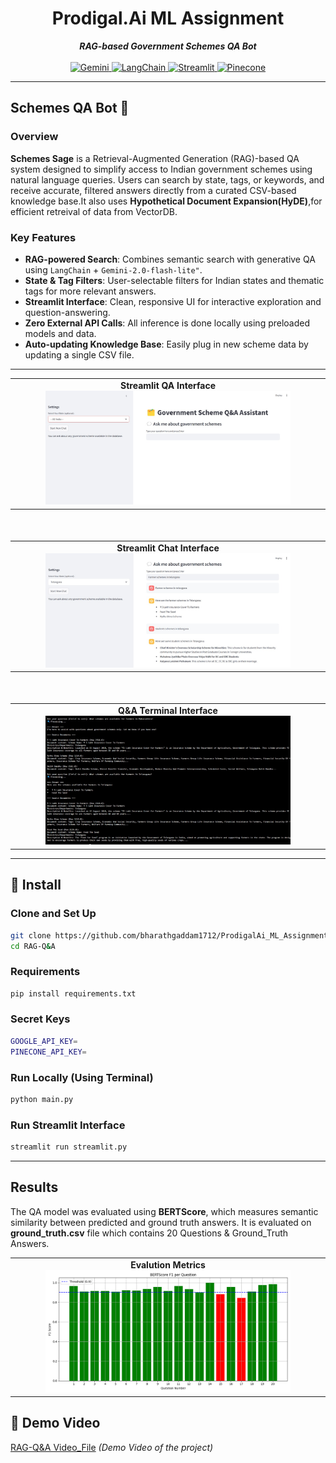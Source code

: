 
<div align="center">
    <h1>
    Prodigal.Ai ML Assignment
    </h1>
    <b><em>RAG-based Government Schemes QA Bot</em></b>
    <br><br>
   
<a href="https://deepmind.google/technologies/gemini/">
    <img src="https://img.shields.io/badge/Gemini-1.5+-black" alt="Gemini">
</a>
<a href="https://pypi.org/project/langchain/">
    <img src="https://img.shields.io/badge/LangChain-0.1+-blueviolet" alt="LangChain">
</a>
<a href="https://pypi.org/project/streamlit/">
    <img src="https://img.shields.io/badge/Streamlit-1.35.0-red" alt="Streamlit">
</a>
<a href="https://www.pinecone.io/">
  <img src="https://img.shields.io/badge/Pinecone-VectorDB-blue" alt="Pinecone">
</a>
</p>
</div>

---

## Schemes QA Bot 🧠

### Overview

**Schemes Sage** is a Retrieval-Augmented Generation (RAG)-based QA system designed to simplify access to Indian government schemes using natural language queries. Users can search by state, tags, or keywords, and receive accurate, filtered answers directly from a curated CSV-based knowledge base.It also uses **Hypothetical Document Expansion(HyDE)**,for efficient retreival of data from VectorDB.

### Key Features

- **RAG-powered Search**: Combines semantic search with generative QA using `LangChain` + `Gemini-2.0-flash-lite"`.
- **State & Tag Filters**: User-selectable filters for Indian states and thematic tags for more relevant answers.
- **Streamlit Interface**: Clean, responsive UI for interactive exploration and question-answering.
- **Zero External API Calls**: All inference is done locally using preloaded models and data.
- **Auto-updating Knowledge Base**: Easily plug in new scheme data by updating a single CSV file.

---

<table align="center">
  <tr>
    <td align="center"><b>Streamlit QA Interface</b><br><img src="figures/01.jpg" width="80%" /></td>
  </tr>
</table>

<div style="margin-top: 50px;"></div>

<table align="center">
  <tr>
    <td align="center"><b>Streamlit Chat Interface</b><br><img src="figures/02.jpg" width="80%" /></td>
  </tr>
</table>

<div style="margin-top: 50px;"></div>

<table align="center">
  <tr>
    <td align="center"><b>Q&A Terminal Interface</b><br><img src="figures/03.jpg" width="80%" /></td>
  </tr>
</table>


---

## 🔧 Install

### Clone and Set Up

```bash
git clone https://github.com/bharathgaddam1712/ProdigalAi_ML_Assignment.git
cd RAG-Q&A
```



### Requirements

```bash
pip install requirements.txt
```

### Secret Keys

```bash
GOOGLE_API_KEY=
PINECONE_API_KEY=
```

### Run Locally (Using Terminal)

```bash
python main.py
```

### Run Streamlit Interface 

```bash
streamlit run streamlit.py
```

--- 

## Results


The QA model was evaluated using **BERTScore**, which measures semantic similarity between predicted and ground truth answers.
It is evaluated on **ground_truth.csv** file which contains 20 Questions & Ground_Truth Answers.

<table align="center">
  <tr>
    <td align="center"><b>Evalution Metrics</b><br><img src="figures/Prodigal.png" width="80%" /></td>
  </tr>
</table>






## 🎥 Demo Video  
[RAG-Q&A Video_File](https://drive.google.com/file/d/1zDoS61gSsha6_qU0TpK6UHeJmjdauEbL/view?usp=sharing) *(Demo Video of the project)*  



  








